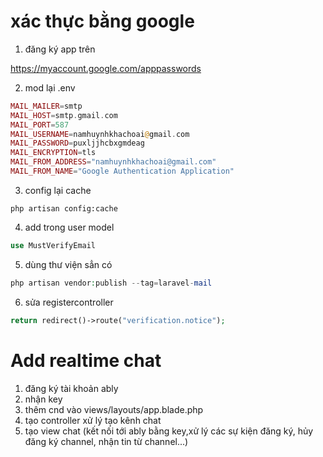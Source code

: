 # xác thực bằng google

1. đăng ký app trên

https://myaccount.google.com/apppasswords

2. mod lại .env

```php
MAIL_MAILER=smtp
MAIL_HOST=smtp.gmail.com
MAIL_PORT=587
MAIL_USERNAME=namhuynhkhachoai@gmail.com
MAIL_PASSWORD=puxljjhcbxgmdeag
MAIL_ENCRYPTION=tls
MAIL_FROM_ADDRESS="namhuynhkhachoai@gmail.com"
MAIL_FROM_NAME="Google Authentication Application"
```

3. config lại cache

`php artisan config:cache`

4. add trong user model

```php
use MustVerifyEmail
```

5. dùng thư viện sẳn có

```php
php artisan vendor:publish --tag=laravel-mail
```

6. sửa registercontroller

```php
return redirect()->route("verification.notice");
```

# Add realtime chat

1. đăng ký tài khoản ably
2. nhận key
3. thêm cnd vào views/layouts/app.blade.php
4. tạo controller xử lý tạo kênh chat
5. tạo view chat (kết nối tới ably bằng key,xử lý các sự kiện đăng ký, hủy đăng ký channel, nhận tin từ channel...)
